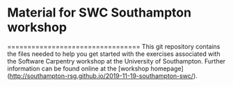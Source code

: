 # Material for SWC Southampton workshop
=================================
This git repository contains the files needed to help
you get started with the exercises associated with the
Software Carpentry workshop at the University of Southampton.
Further information can be found online at the [workshop homepage]
(http://southampton-rsg.github.io/2019-11-19-southampton-swc/).
